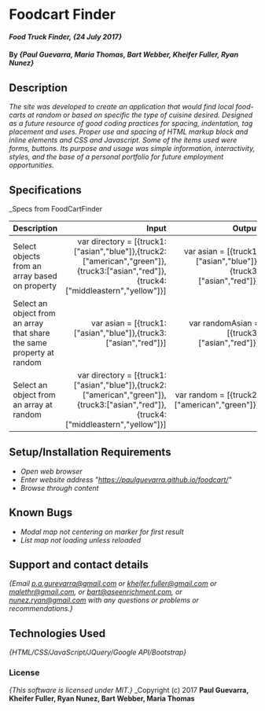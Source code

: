 # Foodcart Finder

#### _Food Truck Finder, {24 July 2017}_

#### By _**{Paul Guevarra, Maria Thomas, Bart Webber, Kheifer Fuller, Ryan Nunez}**_

## Description

_The site was developed to create an application that would find local food-carts at random or based on specific the type of cuisine desired. Designed as a future resource of good coding practices for spacing, indentation, tag placement and uses. Proper use and spacing of HTML markup block and inline elements and CSS and Javascript. Some of the items used were forms, buttons. Its purpose and usage was simple information, interactivity, styles, and the base of a personal portfolio for future employment opportunities._

## Specifications
_Specs from FoodCartFinder

| Description                                        | Input                                       | Output              |
| -------------------------------------------------- | -------------------------------------------:| ------------------: |
| Select objects from an array based on property   | var directory = [{truck1:["asian","blue"]},{truck2:["american","green"]},{truck3:["asian","red"]},{truck4:["middleastern","yellow"]}] | var asian = [{truck1:["asian","blue"]},{truck3:["asian","red"]}]  |
| Select an object from an array that share the same property at random | var asian = [{truck1:["asian","blue"]},{truck3:["asian","red"]}] | var randomAsian = [{truck3:["asian","red"]}]   |
| Select an object from an array at random | var directory = [{truck1:["asian","blue"]},{truck2:["american","green"]},{truck3:["asian","red"]},{truck4:["middleastern","yellow"]}] | var random = [{truck2:["american","green"]}]  |



## Setup/Installation Requirements

* _Open web browser_
* _Enter website address "https://paulguevarra.github.io/foodcart/"_
* _Browse through content_


## Known Bugs

* _Modal map not centering on marker for first result_
* _List map not loading unless reloaded_

## Support and contact details

_{Email p.a.gurevarra@gmail.com or kheifer.fuller@gmail.com or malethr@gmail.com, or bart@aseenrichment.com, or nunez.ryan@gmail.com with any questions or problems or recommendations.}_

## Technologies Used

_{HTML/CSS/JavaScript/JQuery/Google API/Bootstrap}_

### License

*{This software is licensed under MIT.}*
_Copyright (c) 2017 **Paul Guevarra, Kheifer Fuller, Ryan Nunez, Bart Webber, Maria Thomas**
